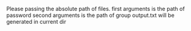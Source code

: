 Please passing the absolute path of files.
first arguments is the path of password
second arguments is the path of group
output.txt will be generated in current dir